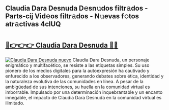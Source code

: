 ## Claudia Dara Desnuda D𝚎sn𝚞dos filtr𝚊dos - Parts-cij Vid𝚎os filtr𝚊dos - N𝚞evas f𝚘tos atr𝚊ctivas 4clUQ

# <h2><a href="http://mbcvjgm.tromn.icu/?c=Claudia+Dara+Desnuda">🔗👉👉👉 Claudia Dara Desnuda 🔗🔗</a></h2>

[![Claudia Dara Desnuda nuevo](https://i.imgur.com/pEAQMta.gif)](http://mbcvjgm.tromn.icu/?c=Claudia+Dara+Desnuda)
Claudia Dara Desnuda, un personaje enigmático y multifacético, se resiste a las etiquetas simples. Su uso pionero de los medios digitales para la autoexpresión ha cautivado y enfurecido a los observadores, generando debates sobre ética, identidad y la naturaleza evolutiva de las comunidades en línea. A pesar de la ambigüedad de sus intenciones, su huella en la comunidad virtual es imborrable. Impulsado por una determinación inquebrantable y un encanto innegable, el impacto de Claudia Dara Desnuda en la comunidad virtual es ilimitado.
